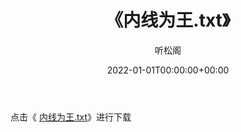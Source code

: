 ﻿---
title:  《内线为王.txt》
date:   2022-01-01T00:00:00+00:00
author: 听松阁
layout: post
permalink: /内线为王/
categories: 小说
tags: [小说]
---

点击《 [内线为王.txt](http://img.660000.xyz/bookstukust/book/bntxt/10/内线为王.txt)》进行下载